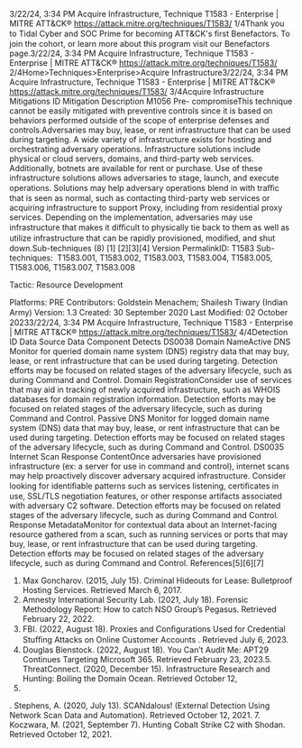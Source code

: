 3/22/24, 3:34 PM Acquire Infrastructure, Technique T1583 - Enterprise | MITRE ATT&CK®
https://attack.mitre.org/techniques/T1583/ 1/4Thank you to Tidal Cyber and SOC Prime for becoming ATT&CK's ﬁrst Benefactors. To join the cohort, or learn more about this program visit our
Benefactors page.3/22/24, 3:34 PM Acquire Infrastructure, Technique T1583 - Enterprise | MITRE ATT&CK®
https://attack.mitre.org/techniques/T1583/ 2/4Home>Techniques>Enterprise>Acquire Infrastructure3/22/24, 3:34 PM Acquire Infrastructure, Technique T1583 - Enterprise | MITRE ATT&CK®
https://attack.mitre.org/techniques/T1583/ 3/4Acquire Infrastructure
Mitigations
ID Mitigation Description
M1056 Pre-
compromiseThis technique cannot be easily mitigated with preventive controls since it is based on behaviors performed
outside of the scope of enterprise defenses and controls.Adversaries may buy, lease, or rent infrastructure that can be used during targeting. A wide variety of infrastructure exists for hosting and
orchestrating adversary operations. Infrastructure solutions include physical or cloud servers, domains, and third-party web services.
Additionally, botnets are available for rent or purchase.
Use of these infrastructure solutions allows adversaries to stage, launch, and execute operations. Solutions may help adversary operations
blend in with traﬃc that is seen as normal, such as contacting third-party web services or acquiring infrastructure to support Proxy, including
from residential proxy services. Depending on the implementation, adversaries may use infrastructure that makes it diﬃcult to
physically tie back to them as well as utilize infrastructure that can be rapidly provisioned, modiﬁed, and shut down.Sub-techniques (8)
[1]
[2][3][4]
Version PermalinkID: T1583
Sub-techniques:  T1583.001, T1583.002, T1583.003, T1583.004, T1583.005, T1583.006, T1583.007, T1583.008

Tactic: Resource Development

Platforms: PRE
Contributors: Goldstein Menachem; Shailesh Tiwary (Indian Army)
Version: 1.3
Created: 30 September 2020
Last Modiﬁed: 02 October 20233/22/24, 3:34 PM Acquire Infrastructure, Technique T1583 - Enterprise | MITRE ATT&CK®
https://attack.mitre.org/techniques/T1583/ 4/4Detection
ID Data Source Data Component Detects
DS0038 Domain NameActive DNS Monitor for queried domain name system (DNS) registry data that may buy, lease, or rent
infrastructure that can be used during targeting. Detection efforts may be focused on
related stages of the adversary lifecycle, such as during Command and Control.
Domain
RegistrationConsider use of services that may aid in tracking of newly acquired infrastructure, such as
WHOIS databases for domain registration information. Detection efforts may be focused
on related stages of the adversary lifecycle, such as during Command and Control.
Passive DNS Monitor for logged domain name system (DNS) data that may buy, lease, or rent
infrastructure that can be used during targeting. Detection efforts may be focused on
related stages of the adversary lifecycle, such as during Command and Control.
DS0035 Internet Scan Response
ContentOnce adversaries have provisioned infrastructure (ex: a server for use in command and
control), internet scans may help proactively discover adversary acquired infrastructure.
Consider looking for identiﬁable patterns such as services listening, certiﬁcates in use,
SSL/TLS negotiation features, or other response artifacts associated with adversary C2
software. Detection efforts may be focused on related stages of the adversary
lifecycle, such as during Command and Control.
Response
MetadataMonitor for contextual data about an Internet-facing resource gathered from a scan, such
as running services or ports that may buy, lease, or rent infrastructure that can be used
during targeting. Detection efforts may be focused on related stages of the adversary
lifecycle, such as during Command and Control.
References[5][6][7]
1. Max Goncharov. (2015, July 15). Criminal Hideouts for Lease:
Bulletproof Hosting Services. Retrieved March 6, 2017.
2. Amnesty International Security Lab. (2021, July 18). Forensic
Methodology Report: How to catch NSO Group’s Pegasus.
Retrieved February 22, 2022.
3. FBI. (2022, August 18). Proxies and Conﬁgurations Used for
Credential Stuﬃng Attacks on Online Customer Accounts .
Retrieved July 6, 2023.
4. Douglas Bienstock. (2022, August 18). You Can’t Audit Me:
APT29 Continues Targeting Microsoft 365. Retrieved February
23, 2023.5. ThreatConnect. (2020, December 15). Infrastructure Research
and Hunting: Boiling the Domain Ocean. Retrieved October 12,
2021.
. Stephens, A. (2020, July 13). SCANdalous! (External Detection
Using Network Scan Data and Automation). Retrieved October
12, 2021.
7. Koczwara, M. (2021, September 7). Hunting Cobalt Strike C2
with Shodan. Retrieved October 12, 2021.